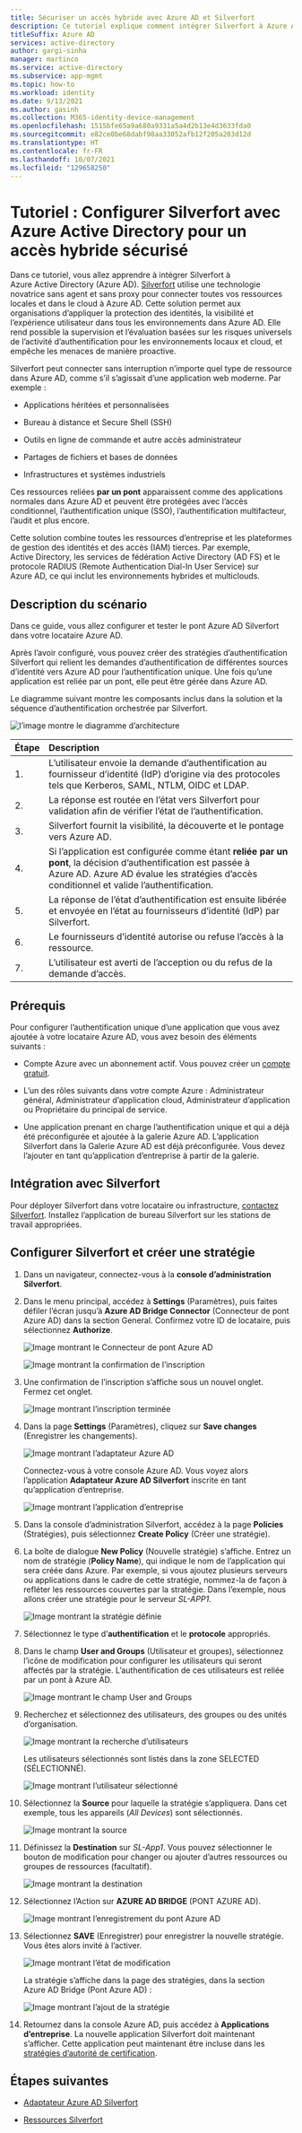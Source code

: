 ```yaml
---
title: Sécuriser un accès hybride avec Azure AD et Silverfort
description: Ce tutoriel explique comment intégrer Silverfort à Azure AD pour un accès hybride sécurisé
titleSuffix: Azure AD
services: active-directory
author: gargi-sinha
manager: martinco
ms.service: active-directory
ms.subservice: app-mgmt
ms.topic: how-to
ms.workload: identity
ms.date: 9/13/2021
ms.author: gasinh
ms.collection: M365-identity-device-management
ms.openlocfilehash: 1515bfe65a9a680a9331a5a4d2b13e4d3633fda0
ms.sourcegitcommit: e82ce0be68dabf98aa33052afb12f205a203d12d
ms.translationtype: HT
ms.contentlocale: fr-FR
ms.lasthandoff: 10/07/2021
ms.locfileid: "129658250"
---
```

# <a name="tutorial-configure-silverfort-with-azure-active-directory-for-secure-hybrid-access"></a>Tutoriel : Configurer Silverfort avec Azure Active Directory pour un accès hybride sécurisé

Dans ce tutoriel, vous allez apprendre à intégrer Silverfort à Azure Active Directory (Azure AD). [Silverfort](https://www.silverfort.com/) utilise une technologie novatrice sans agent et sans proxy pour connecter toutes vos ressources locales et dans le cloud à Azure AD. Cette solution permet aux organisations d’appliquer la protection des identités, la visibilité et l’expérience utilisateur dans tous les environnements dans Azure AD. Elle rend possible la supervision et l’évaluation basées sur les risques universels de l’activité d’authentification pour les environnements locaux et cloud, et empêche les menaces de manière proactive.  

Silverfort peut connecter sans interruption n’importe quel type de ressource dans Azure AD, comme s’il s’agissait d’une application web moderne. Par exemple :

- Applications héritées et personnalisées

- Bureau à distance et Secure Shell (SSH)

- Outils en ligne de commande et autre accès administrateur

- Partages de fichiers et bases de données

- Infrastructures et systèmes industriels

Ces ressources reliées **par un pont** apparaissent comme des applications normales dans Azure AD et peuvent être protégées avec l’accès conditionnel, l’authentification unique (SSO), l’authentification multifacteur, l’audit et plus encore.

Cette solution combine toutes les ressources d’entreprise et les plateformes de gestion des identités et des accès (IAM) tierces. Par exemple, Active Directory, les services de fédération Active Directory (AD FS) et le protocole RADIUS (Remote Authentication Dial-In User Service) sur Azure AD, ce qui inclut les environnements hybrides et multiclouds.

## <a name="scenario-description"></a>Description du scénario

Dans ce guide, vous allez configurer et tester le pont Azure AD Silverfort dans votre locataire Azure AD.

Après l’avoir configuré, vous pouvez créer des stratégies d’authentification Silverfort qui relient les demandes d’authentification de différentes sources d’identité vers Azure AD pour l’authentification unique. Une fois qu’une application est reliée par un pont, elle peut être gérée dans Azure AD.

Le diagramme suivant montre les composants inclus dans la solution et la séquence d’authentification orchestrée par Silverfort.

![l’image montre le diagramme d’architecture](./media/silverfort-azure-ad-integration/silverfort-architecture-diagram.png)

| Étape | Description|
|:---------|:------------|
| 1. | L’utilisateur envoie la demande d’authentification au fournisseur d’identité (IdP) d’origine via des protocoles tels que Kerberos, SAML, NTLM, OIDC et LDAP.|
| 2. | La réponse est routée en l’état vers Silverfort pour validation afin de vérifier l’état de l’authentification.|
| 3. | Silverfort fournit la visibilité, la découverte et le pontage vers Azure AD.|
| 4. | Si l’application est configurée comme étant **reliée par un pont**, la décision d’authentification est passée à Azure AD. Azure AD évalue les stratégies d’accès conditionnel et valide l’authentification.|
| 5. | La réponse de l’état d’authentification est ensuite libérée et envoyée en l’état au fournisseurs d’identité (IdP) par Silverfort. |
| 6.| Le fournisseurs d’identité autorise ou refuse l’accès à la ressource.|
| 7. | L’utilisateur est averti de l’acception ou du refus de la demande d’accès. |

## <a name="prerequisites"></a>Prérequis

Pour configurer l’authentification unique d’une application que vous avez ajoutée à votre locataire Azure AD, vous avez besoin des éléments suivants :

- Compte Azure avec un abonnement actif. Vous pouvez créer un [compte gratuit](https://azure.microsoft.com/free/?WT.mc_id=A261C142F).

- L’un des rôles suivants dans votre compte Azure : Administrateur général, Administrateur d’application cloud, Administrateur d’application ou Propriétaire du principal de service.

- Une application prenant en charge l’authentification unique et qui a déjà été préconfigurée et ajoutée à la galerie Azure AD. L’application Silverfort dans la Galerie Azure AD est déjà préconfigurée. Vous devez l’ajouter en tant qu’application d’entreprise à partir de la galerie.

## <a name="onboard-with-silverfort"></a>Intégration avec Silverfort

Pour déployer Silverfort dans votre locataire ou infrastructure, [contactez Silverfort](https://www.silverfort.com/). Installez l’application de bureau Silverfort sur les stations de travail appropriées.

## <a name="configure-silverfort-and-create-a-policy"></a>Configurer Silverfort et créer une stratégie

1. Dans un navigateur, connectez-vous à la **console d’administration Silverfort**.

2. Dans le menu principal, accédez à **Settings** (Paramètres), puis faites défiler l’écran jusqu’à **Azure AD Bridge Connector** (Connecteur de pont Azure AD) dans la section General. Confirmez votre ID de locataire, puis sélectionnez **Authorize**.

   ![Image montrant le Connecteur de pont Azure AD](./media/silverfort-azure-ad-integration/azure-ad-bridge-connector.png)

   ![Image montrant la confirmation de l’inscription](./media/silverfort-azure-ad-integration/grant-permission.png)

3. Une confirmation de l’inscription s’affiche sous un nouvel onglet. Fermez cet onglet.

   ![Image montrant l’inscription terminée](./media/silverfort-azure-ad-integration/registration-completed.png)

4. Dans la page **Settings** (Paramètres), cliquez sur **Save changes** (Enregistrer les changements).

   ![Image montrant l’adaptateur Azure AD](./media/silverfort-azure-ad-integration/silverfort-azure-ad-adapter.png)

    Connectez-vous à votre console Azure AD. Vous voyez alors l’application **Adaptateur Azure AD Silverfort** inscrite en tant qu’application d’entreprise.

   ![Image montrant l’application d’entreprise](./media/silverfort-azure-ad-integration/enterprise-application.png)

5. Dans la console d’administration Silverfort, accédez à la page **Policies** (Stratégies), puis sélectionnez **Create Policy** (Créer une stratégie).

6. La boîte de dialogue **New Policy** (Nouvelle stratégie) s’affiche. Entrez un nom de stratégie (**Policy Name**), qui indique le nom de l’application qui sera créée dans Azure. Par exemple, si vous ajoutez plusieurs serveurs ou applications dans le cadre de cette stratégie, nommez-la de façon à refléter les ressources couvertes par la stratégie. Dans l’exemple, nous allons créer une stratégie pour le serveur *SL-APP1*.

   ![Image montrant la stratégie définie](./media/silverfort-azure-ad-integration/define-policy.png)

7. Sélectionnez le type d’**authentification** et le **protocole** appropriés.

8. Dans le champ **User and Groups** (Utilisateur et groupes), sélectionnez l’icône de modification pour configurer les utilisateurs qui seront affectés par la stratégie. L’authentification de ces utilisateurs est reliée par un pont à Azure AD.

   ![Image montrant le champ User and Groups](./media/silverfort-azure-ad-integration/user-groups.png)

9. Recherchez et sélectionnez des utilisateurs, des groupes ou des unités d’organisation.

   ![Image montrant la recherche d’utilisateurs](./media/silverfort-azure-ad-integration/search-users.png)

   Les utilisateurs sélectionnés sont listés dans la zone SELECTED (SÉLECTIONNÉ).

   ![Image montrant l’utilisateur sélectionné](./media/silverfort-azure-ad-integration/select-user.png)

10. Sélectionnez la **Source** pour laquelle la stratégie s’appliquera. Dans cet exemple, tous les appareils (*All Devices*) sont sélectionnés.

    ![Image montrant la source](./media/silverfort-azure-ad-integration/source.png)

11. Définissez la **Destination** sur *SL-App1*. Vous pouvez sélectionner le bouton de modification pour changer ou ajouter d’autres ressources ou groupes de ressources (facultatif).

    ![Image montrant la destination](./media/silverfort-azure-ad-integration/destination.png)

12. Sélectionnez l’Action sur **AZURE AD BRIDGE** (PONT AZURE AD).

    ![Image montrant l’enregistrement du pont Azure AD](./media/silverfort-azure-ad-integration/save-azure-ad-bridge.png)

13. Sélectionnez **SAVE** (Enregistrer) pour enregistrer la nouvelle stratégie. Vous êtes alors invité à l’activer.

    ![Image montrant l’état de modification](./media/silverfort-azure-ad-integration/change-status.png)

    La stratégie s’affiche dans la page des stratégies, dans la section Azure AD Bridge (Pont Azure AD) :

    ![Image montrant l’ajout de la stratégie](./media/silverfort-azure-ad-integration/add-policy.png)

14. Retournez dans la console Azure AD, puis accédez à **Applications d’entreprise**. La nouvelle application Silverfort doit maintenant s’afficher. Cette application peut maintenant être incluse dans les [stratégies d’autorité de certification](../authentication/tutorial-enable-azure-mfa.md?bc=/azure/active-directory/conditional-access/breadcrumb/toc.json&toc=/azure/active-directory/conditional-access/toc.json%23create-a-conditional-access-policy).

## <a name="next-steps"></a>Étapes suivantes

- [Adaptateur Azure AD Silverfort](https://azuremarketplace.microsoft.com/marketplace/apps/aad.silverfortazureadadapter?tab=overview)

- [Ressources Silverfort](https://www.silverfort.com/resources/)
